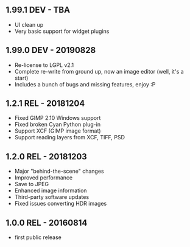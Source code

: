 ## 1.99.1 DEV - TBA

* UI clean up
* Very basic support for widget plugins

## 1.99.0 DEV - 20190828

* Re-license to LGPL v2.1
* Complete re-write from ground up, now an image editor (well, it's a start)
* Includes a bunch of bugs and missing features, enjoy :P

## 1.2.1 REL - 20181204

* Fixed GIMP 2.10 Windows support
* Fixed broken Cyan Python plug-in
* Support XCF (GIMP image format)
* Support reading layers from XCF, TIFF, PSD

## 1.2.0 REL - 20181203

 * Major "behind-the-scene" changes
 * Improved performance
 * Save to JPEG
 * Enhanced image information
 * Third-party software updates
 * Fixed issues converting HDR images

## 1.0.0 REL - 20160814

 * first public release
